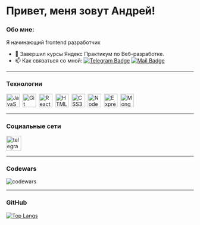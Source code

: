 # Привет, меня зовут Андрей!

### Обо мне:
Я начинающий frontend разработчик
- :seedling: Завершил курсы Яндекс Практикум по Веб-разработке.
- :mailbox: Как связаться со мной: [![Telegram Badge](https://img.shields.io/badge/-Andrey-blue?style=flat&logo=Telegram&logoColor=white)](https://t.me/nuprivetos) [![Mail Badge](https://img.shields.io/badge/-Email-orange?style=flat&logo=Mail&logoColor=white)](mailto:dobreutore@yandex.ru)

---

### Технологии

<p align="left">
  <a href="https://developer.mozilla.org/en-US/docs/Web/JavaScript" target="_blank" rel="noreferrer"><img src="https://raw.githubusercontent.com/danielcranney/readme-generator/main/public/icons/skills/javascript-colored.svg" width="36" height="36" alt="JavaScript" /></a>&nbsp
  <a href="https://git-scm.com/" target="_blank" rel="noreferrer"><img src="https://raw.githubusercontent.com/danielcranney/readme-generator/main/public/icons/skills/git-colored.svg" width="36" height="36" alt="Git" /></a>&nbsp
  <a href="https://reactjs.org/" target="_blank" rel="noreferrer"><img src="https://raw.githubusercontent.com/danielcranney/readme-generator/main/public/icons/skills/react-colored.svg" width="36" height="36" alt="React" /></a>&nbsp
  <a href="https://developer.mozilla.org/en-US/docs/Glossary/HTML5" target="_blank" rel="noreferrer"><img src="https://raw.githubusercontent.com/danielcranney/readme-generator/main/public/icons/skills/html5-colored.svg" width="36" height="36" alt="HTML5" /></a>&nbsp
  <a href="https://www.w3.org/TR/CSS/#css" target="_blank" rel="noreferrer"><img src="https://raw.githubusercontent.com/danielcranney/readme-generator/main/public/icons/skills/css3-colored.svg" width="36" height="36" alt="CSS3" /></a>&nbsp
  <a href="https://nodejs.org/en/" target="_blank" rel="noreferrer"><img src="https://raw.githubusercontent.com/danielcranney/readme-generator/main/public/icons/skills/nodejs-colored.svg" width="36" height="36" alt="NodeJS" /></a>&nbsp
  <a href="https://expressjs.com/" target="_blank" rel="noreferrer"><img src="https://raw.githubusercontent.com/danielcranney/readme-generator/main/public/icons/skills/express-colored.svg" width="36" height="36" alt="Express" /></a>&nbsp
  <a href="https://www.mongodb.com/" target="_blank" rel="noreferrer"><img src="https://raw.githubusercontent.com/danielcranney/readme-generator/main/public/icons/skills/mongodb-colored.svg" width="36" height="36" alt="MongoDB" /></a>&nbsp
</p>

---

### Социальные сети

<p align="left">
  <a href="https://t.me/nuprivetos" target="_blank">
    <img src="https://cdn-icons-png.flaticon.com/512/2111/2111646.png" width="40" height="40" alt="telegram" />
  </a>
</p>

---

### Codewars

![codewars](https://www.codewars.com/users/dobreutore/badges/large)

---

### GitHub

[![Top Langs](https://github-readme-stats.vercel.app/api/top-langs/?username=andrey-kotelnikov&layout=compact)](https://github.com/andrey-kotelnikov/github-readme-stats)



<!--
**Andrey-Kotelnikov/Andrey-Kotelnikov** is a ✨ _special_ ✨ repository because its `README.md` (this file) appears on your GitHub profile.

Here are some ideas to get you started:

- 🔭 I’m currently working on ...
- 🌱 Завершил курсы Яндекс Практикум по Веб-разработке.
- 👯 I’m looking to collaborate on ...
- 🤔 I’m looking for help with ...
- 💬 Ask me about ...
- 📫 Связаться со мной: ...
- 😄 Pronouns: ...
- ⚡ Fun fact: ...
-->
